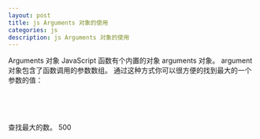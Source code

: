 ```yaml
---
layout: post
title: js Arguments 对象的使用
categories: js
description: js Arguments 对象的使用
---
```

 Arguments 对象
JavaScript 函数有个内置的对象 arguments 对象。
argument 对象包含了函数调用的参数数组。
通过这种方式你可以很方便的找到最大的一个参数的值：
 <pre>
 
<script>
x = findMax(1, 123, 500, 115, 44, 88);
 
function findMax() {
    var i, max = arguments[0];
    
    if(arguments.length < 2) return max;
 
    for (i = 0; i < arguments.length; i++) {
        if (arguments[i] > max) {
            max = arguments[i];
        }
    }
    return max;
}
document.getElementById("demo").innerHTML = x;
</script>

</pre>
 查找最大的数。 
 500
 